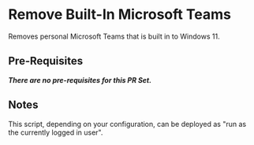 # Remove Built-In Microsoft Teams
Removes personal Microsoft Teams that is built in to Windows 11.

## Pre-Requisites
**_There are no pre-requisites for this PR Set._**

## Notes
This script, depending on your configuration, can be deployed as "run as the currently logged in user".

